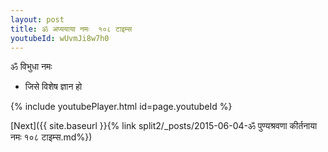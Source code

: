```yaml
---
layout: post
title: ॐ अप्ययाया नमः  १०८ टाइम्स
youtubeId: wUvmJi8w7h0
---
```

 
 
 ॐ विभुधा नमः  
 
 -  जिसे विशेष ज्ञान हो 
 
  
 
  
 
 
 
 
 
 


{% include youtubePlayer.html id=page.youtubeId %}
 
[Next]({{ site.baseurl }}{% link  split2/_posts/2015-06-04-ॐ पुण्यश्रवणा कीर्तनाया नमः १०८ टाइम्स.md%})
 
